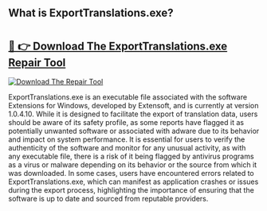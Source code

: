 ## What is ExportTranslations.exe? 

# <h2><a href="https://exedetect.com/download.php?ExportTranslations.exe">🔗 👉 Download The ExportTranslations.exe Repair Tool</a></h2>

[![Download The Repair Tool](https://exedetect.com/download-button.jpg)](https://exedetect.com/download.php?ExportTranslations.exe)

ExportTranslations.exe is an executable file associated with the software Extensions for Windows, developed by Extensoft, and is currently at version 1.0.4.10. While it is designed to facilitate the export of translation data, users should be aware of its safety profile, as some reports have flagged it as potentially unwanted software or associated with adware due to its behavior and impact on system performance. It is essential for users to verify the authenticity of the software and monitor for any unusual activity, as with any executable file, there is a risk of it being flagged by antivirus programs as a virus or malware depending on its behavior or the source from which it was downloaded. In some cases, users have encountered errors related to ExportTranslations.exe, which can manifest as application crashes or issues during the export process, highlighting the importance of ensuring that the software is up to date and sourced from reputable providers.